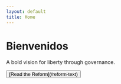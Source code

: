 ```yaml
---
layout: default
title: Home
---
```

# Bienvenidos 

A bold vision for liberty through governance.

<button class="bg-blue-500 text-white px-4 py-2 rounded hover:bg-blue-600">
  [Read the Reform](/reform-text)
</button>
